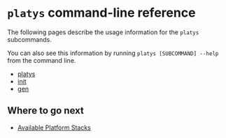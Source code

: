 # `platys` command-line reference

The following pages describe the usage information for the `platys` subcommands. 

You can also see this information by running `platys [SUBCOMMAND] --help` from the command line.

* [platys](overview-plays-command.md)
* [init](platys-init-command.md)
* [gen](platys-gen-command.md)
   
## Where to go next

* [Available Platform Stacks](../platform-stacks)